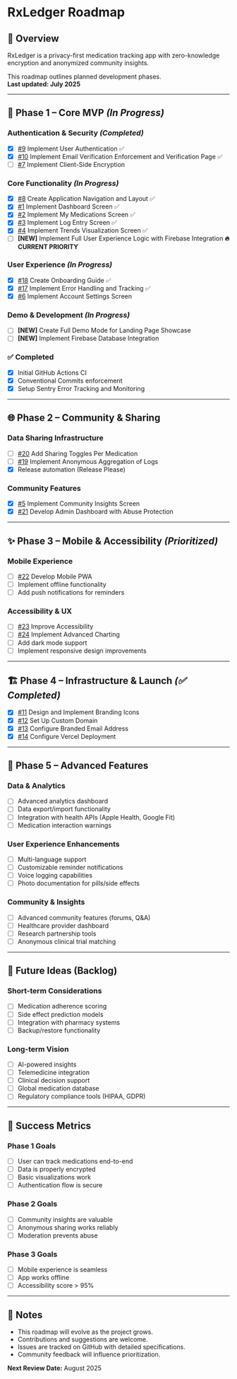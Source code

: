 # RxLedger Roadmap

## 🎯 Overview

RxLedger is a privacy-first medication tracking app with zero-knowledge encryption and anonymized community insights.

This roadmap outlines planned development phases.  
**Last updated: July 2025**

---

## 🚀 Phase 1 – Core MVP _(In Progress)_

### Authentication & Security _(Completed)_

- [x] [#9](https://github.com/thef4tdaddy/RxLedger/issues/9) Implement User Authentication ✅
- [x] [#10](https://github.com/thef4tdaddy/RxLedger/issues/10) Implement Email Verification Enforcement and Verification Page ✅
- [ ] [#7](https://github.com/thef4tdaddy/RxLedger/issues/7) Implement Client-Side Encryption

### Core Functionality _(In Progress)_

- [x] [#8](https://github.com/thef4tdaddy/RxLedger/issues/8) Create Application Navigation and Layout ✅
- [x] [#1](https://github.com/thef4tdaddy/RxLedger/issues/1) Implement Dashboard Screen ✅
- [x] [#2](https://github.com/thef4tdaddy/RxLedger/issues/2) Implement My Medications Screen ✅
- [x] [#3](https://github.com/thef4tdaddy/RxLedger/issues/3) Implement Log Entry Screen ✅
- [x] [#4](https://github.com/thef4tdaddy/RxLedger/issues/4) Implement Trends Visualization Screen ✅
- [ ] **[NEW]** Implement Full User Experience Logic with Firebase Integration **🔥 CURRENT PRIORITY**

### User Experience _(In Progress)_

- [x] [#18](https://github.com/thef4tdaddy/RxLedger/issues/18) Create Onboarding Guide ✅
- [x] [#17](https://github.com/thef4tdaddy/RxLedger/issues/17) Implement Error Handling and Tracking ✅
- [x] [#6](https://github.com/thef4tdaddy/RxLedger/issues/6) Implement Account Settings Screen

### Demo & Development _(In Progress)_

- [ ] **[NEW]** Create Full Demo Mode for Landing Page Showcase
- [ ] **[NEW]** Implement Firebase Database Integration

### ✅ Completed

- [x] Initial GitHub Actions CI
- [x] Conventional Commits enforcement
- [x] Setup Sentry Error Tracking and Monitoring

---

## 🌐 Phase 2 – Community & Sharing

### Data Sharing Infrastructure

- [ ] [#20](https://github.com/thef4tdaddy/RxLedger/issues/20) Add Sharing Toggles Per Medication
- [ ] [#19](https://github.com/thef4tdaddy/RxLedger/issues/19) Implement Anonymous Aggregation of Logs
- [x] Release automation (Release Please)

### Community Features

- [x] [#5](https://github.com/thef4tdaddy/RxLedger/issues/5) Implement Community Insights Screen
- [x] [#21](https://github.com/thef4tdaddy/RxLedger/issues/21) Develop Admin Dashboard with Abuse Protection

---

## ✨ Phase 3 – Mobile & Accessibility _(Prioritized)_

### Mobile Experience

- [ ] [#22](https://github.com/thef4tdaddy/RxLedger/issues/22) Develop Mobile PWA
- [ ] Implement offline functionality
- [ ] Add push notifications for reminders

### Accessibility & UX

- [ ] [#23](https://github.com/thef4tdaddy/RxLedger/issues/23) Improve Accessibility
- [ ] [#24](https://github.com/thef4tdaddy/RxLedger/issues/24) Implement Advanced Charting
- [ ] Add dark mode support
- [ ] Implement responsive design improvements

---

## 🏗️ Phase 4 – Infrastructure & Launch _(✅ Completed)_

- [x] [#11](https://github.com/thef4tdaddy/RxLedger/issues/11) Design and Implement Branding Icons
- [x] [#12](https://github.com/thef4tdaddy/RxLedger/issues/12) Set Up Custom Domain
- [x] [#13](https://github.com/thef4tdaddy/RxLedger/issues/13) Configure Branded Email Address
- [x] [#14](https://github.com/thef4tdaddy/RxLedger/issues/14) Configure Vercel Deployment

---

## 🔮 Phase 5 – Advanced Features

### Data & Analytics

- [ ] Advanced analytics dashboard
- [ ] Data export/import functionality
- [ ] Integration with health APIs (Apple Health, Google Fit)
- [ ] Medication interaction warnings

### User Experience Enhancements

- [ ] Multi-language support
- [ ] Customizable reminder notifications
- [ ] Voice logging capabilities
- [ ] Photo documentation for pills/side effects

### Community & Insights

- [ ] Advanced community features (forums, Q&A)
- [ ] Healthcare provider dashboard
- [ ] Research partnership tools
- [ ] Anonymous clinical trial matching

---

## 🌱 Future Ideas (Backlog)

### Short-term Considerations

- [ ] Medication adherence scoring
- [ ] Side effect prediction models
- [ ] Integration with pharmacy systems
- [ ] Backup/restore functionality

### Long-term Vision

- [ ] AI-powered insights
- [ ] Telemedicine integration
- [ ] Clinical decision support
- [ ] Global medication database
- [ ] Regulatory compliance tools (HIPAA, GDPR)

---

## 🎯 Success Metrics

### Phase 1 Goals

- [ ] User can track medications end-to-end
- [ ] Data is properly encrypted
- [ ] Basic visualizations work
- [ ] Authentication flow is secure

### Phase 2 Goals

- [ ] Community insights are valuable
- [ ] Anonymous sharing works reliably
- [ ] Moderation prevents abuse

### Phase 3 Goals

- [ ] Mobile experience is seamless
- [ ] App works offline
- [ ] Accessibility score > 95%

---

## 📝 Notes

- This roadmap will evolve as the project grows.
- Contributions and suggestions are welcome.
- Issues are tracked on GitHub with detailed specifications.
- Community feedback will influence prioritization.

**Next Review Date:** August 2025
